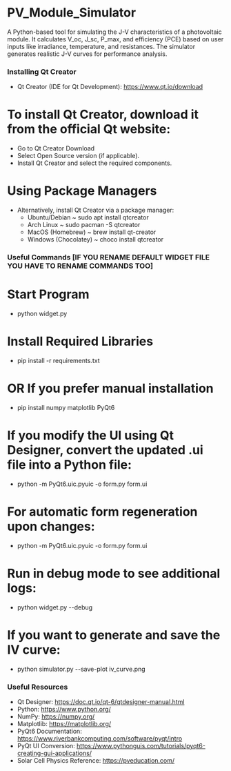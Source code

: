 # PV_Module_Simulator
A Python-based tool for simulating the J-V characteristics of a photovoltaic module. It calculates V_oc, J_sc, P_max, and efficiency (PCE) based on user inputs like irradiance, temperature, and resistances. The simulator generates realistic J-V curves for performance analysis.

### Installing Qt Creator ###
  - Qt Creator (IDE for Qt Development): https://www.qt.io/download

# To install Qt Creator, download it from the official Qt website:

  - Go to Qt Creator Download
  - Select Open Source version (if applicable).
  - Install Qt Creator and select the required components.

# Using Package Managers

  - Alternatively, install Qt Creator via a package manager:
    - Ubuntu/Debian ~ sudo apt install qtcreator
    - Arch Linux ~ sudo pacman -S qtcreator
    - MacOS (Homebrew) ~ brew install qt-creator
    - Windows (Chocolatey) ~ choco install qtcreator

### Useful Commands [IF YOU RENAME DEFAULT WIDGET FILE YOU HAVE TO RENAME COMMANDS TOO] ###

# Start Program
 - python widget.py

# Install Required Libraries
 - pip install -r requirements.txt

# OR If you prefer manual installation
 - pip install numpy matplotlib PyQt6

# If you modify the UI using Qt Designer, convert the updated .ui file into a Python file:
 - python -m PyQt6.uic.pyuic -o form.py form.ui

# For automatic form regeneration upon changes:
 - python -m PyQt6.uic.pyuic -o form.py form.ui

# Run in debug mode to see additional logs:
 - python widget.py --debug

# If you want to generate and save the IV curve:
 - python simulator.py --save-plot iv_curve.png

### Useful Resources ###
  - Qt Designer: https://doc.qt.io/qt-6/qtdesigner-manual.html
  - Python: https://www.python.org/
  - NumPy: https://numpy.org/
  - Matplotlib: https://matplotlib.org/
  - PyQt6 Documentation: https://www.riverbankcomputing.com/software/pyqt/intro
  - PyQt UI Conversion: https://www.pythonguis.com/tutorials/pyqt6-creating-gui-applications/
  - Solar Cell Physics Reference: https://pveducation.com/
